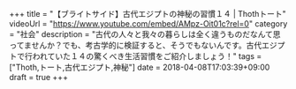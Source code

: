 +++
title =  "【ブライトサイド】古代エジプトの神秘の習慣１４ | Thothトート"
videoUrl = "https://www.youtube.com/embed/AMpz-Oit01c?rel=0"
category = "社会"
description = "古代の人々と我々の暮らしは全く違うものだなんて思ってませんか？でも、考古学的に検証すると、そうでもないんです。古代エジプトで行われていた１４の驚くべき生活習慣をご紹介しましょう！"
tags = ["Thoth,トート,古代エジプト,神秘"]
date = 2018-04-08T17:03:39+09:00
draft = true
+++

